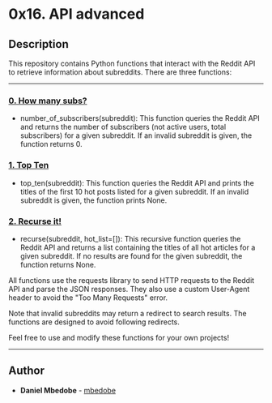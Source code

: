 # 0x16. API advanced

## Description
This repository contains Python functions that interact with the Reddit API to retrieve information about subreddits. There are three functions:

---

### [0. How many subs?](./0-subs.py)
* number_of_subscribers(subreddit): 
This function queries the Reddit API and returns the number of subscribers (not active users, total subscribers) for a given subreddit. If an invalid subreddit is given, the function returns 0.


### [1. Top Ten](./1-top_ten.py)
* top_ten(subreddit): 
This function queries the Reddit API and prints the titles of the first 10 hot posts listed for a given subreddit. If an invalid subreddit is given, the function prints None.


### [2. Recurse it!](./2-recurse.py)
* recurse(subreddit, hot_list=[]):
This recursive function queries the Reddit API and returns a list containing the titles of all hot articles for a given subreddit. If no results are found for the given subreddit, the function returns None.

All functions use the requests library to send HTTP requests to the Reddit API and parse the JSON responses. They also use a custom User-Agent header to avoid the "Too Many Requests" error.

Note that invalid subreddits may return a redirect to search results. The functions are designed to avoid following redirects.

Feel free to use and modify these functions for your own projects!


---

## Author
* **Daniel Mbedobe** - [mbedobe](https://github.com/mbedobe)


